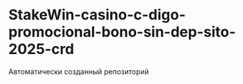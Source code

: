 # StakeWin-casino-c-digo-promocional-bono-sin-dep-sito-2025-crd
Автоматически созданный репозиторий
